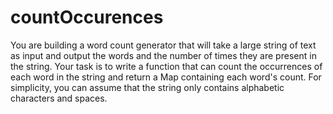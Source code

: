 # countOccurences

You are building a word count generator that will take a large string of text as input and output the words and
the number of times they are present in the string. Your task is to write a function that can count the
occurrences of each word in the string and return a Map containing each word's count. For simplicity, you can
assume that the string only contains alphabetic characters and spaces.
